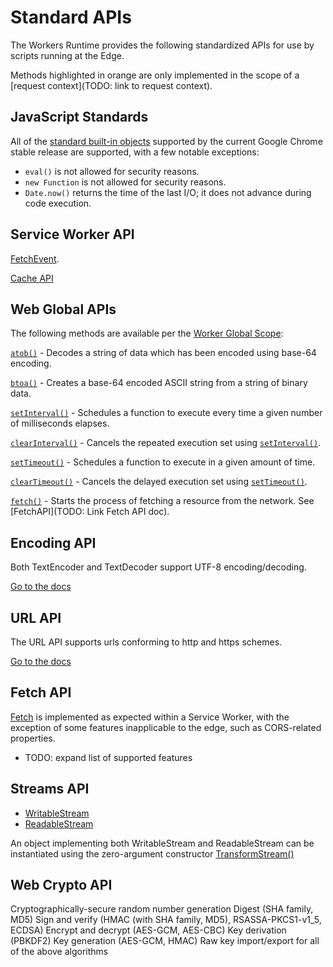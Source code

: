 # Standard APIs

The Workers Runtime provides the following standardized APIs for use by scripts running at the Edge.

Methods highlighted in orange are only implemented in the scope of a [request context](TODO: link to request context).

## JavaScript Standards

All of the [standard built-in objects](https://developer.mozilla.org/en-US/docs/Web/JavaScript/Reference) supported by the current Google Chrome stable release are supported, with a few notable exceptions:

* `eval()` is not allowed for security reasons.
* `new Function` is not allowed for security reasons.
* `Date.now()` returns the time of the last I/O; it does not advance during code execution.

## Service Worker API

[FetchEvent](https://developer.mozilla.org/en-US/docs/Web/API/FetchEvent).

[Cache API](https://developer.mozilla.org/en-US/docs/Web/API/Cache)

## Web Global APIs

The following methods are available per the [Worker Global Scope](https://developer.mozilla.org/en-US/docs/Web/API/WorkerGlobalScope):

[`atob()`](https://developer.mozilla.org/en-US/docs/Web/API/WindowOrWorkerGlobalScope/atob) - Decodes a string of data which has been encoded using base-64 encoding.

[`btoa()`](https://developer.mozilla.org/en-US/docs/Web/API/WindowOrWorkerGlobalScope/btoa) - Creates a base-64 encoded ASCII string from a string of binary data.

[`setInterval()`](https://developer.mozilla.org/en-US/docs/Web/API/WindowOrWorkerGlobalScope/setInterval) - Schedules a function to execute every time a given number of milliseconds elapses.

[`clearInterval()`](https://developer.mozilla.org/en-US/docs/Web/API/WindowOrWorkerGlobalScope/clearInterval) - Cancels the repeated execution set using [`setInterval()`](https://developer.mozilla.org/en-US/docs/Web/API/WindowOrWorkerGlobalScope/setInterval).

[`setTimeout()`](https://developer.mozilla.org/en-US/docs/Web/API/WindowOrWorkerGlobalScope/setTimeout) - Schedules a function to execute in a given amount of time.

[`clearTimeout()`](https://developer.mozilla.org/en-US/docs/Web/API/WindowOrWorkerGlobalScope/clearTimeout) - Cancels the delayed execution set using [`setTimeout()`](https://developer.mozilla.org/en-US/docs/Web/API/WindowOrWorkerGlobalScope/setTimeout).

[`fetch()`](https://developer.mozilla.org/en-US/docs/Web/API/WindowOrWorkerGlobalScope/fetch) - Starts the process of fetching a resource from the network. See [FetchAPI](TODO: Link Fetch API doc).

## Encoding API

Both TextEncoder and TextDecoder support UTF-8 encoding/decoding.

[Go to the docs](https://developer.mozilla.org/en-US/docs/Web/API/Encoding_API)

## URL API

The URL API supports urls conforming to http and https schemes.

[Go to the docs](https://developer.mozilla.org/en-US/docs/Web/API/URL)

## Fetch API

[Fetch](https://developer.mozilla.org/docs/Web/API/Fetch_API) is implemented as expected within a Service Worker, with the exception of some features inapplicable to the edge, such as CORS-related properties.

* TODO: expand list of supported features

## Streams API

* [WritableStream]()
* [ReadableStream]()

An object implementing both WritableStream and ReadableStream can be instantiated using the zero-argument constructor [TransformStream()]()

## Web Crypto API

Cryptographically-secure random number generation
Digest (SHA family, MD5)
Sign and verify (HMAC (with SHA family, MD5), RSASSA-PKCS1-v1_5, ECDSA)
Encrypt and decrypt (AES-GCM, AES-CBC)
Key derivation (PBKDF2)
Key generation (AES-GCM, HMAC)
Raw key import/export for all of the above algorithms

